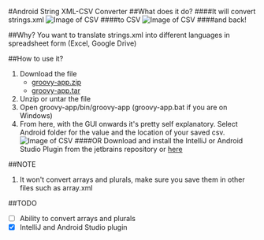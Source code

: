 #Android String XML-CSV Converter
##What does it do?
####It will convert strings.xml
![Image of CSV](https://github.com/pandawarrior91/Android-strings-xml-csv-converter/blob/master/strings.png)
####to CSV
![Image of CSV](https://github.com/pandawarrior91/Android-strings-xml-csv-converter/blob/master/csv.png)
####and back!

##Why?
You want to translate strings.xml into different languages in spreadsheet form (Excel, Google Drive)

##How to use it?
1. Download the file
   * [groovy-app.zip](https://github.com/pandawarrior91/Android-strings-xml-csv-converter/releases/download/v0.10.0/groovy-app.zip)
   * [groovy-app.tar](https://github.com/pandawarrior91/Android-strings-xml-csv-converter/releases/download/v0.10.0/groovy-app.tar)
2. Unzip or untar the file
3. Open groovy-app/bin/groovy-app (groovy-app.bat if you are on Windows)
4. From here, with the GUI onwards it's pretty self explanatory. Select Android folder for the value and the location of your saved csv.
![Image of CSV](https://github.com/pandawarrior91/Android-strings-xml-csv-converter/blob/master/gui.png)
####OR
Download and install the IntelliJ or Android Studio Plugin from the jetbrains repository or [here](https://github.com/pandawarrior91/Android-strings-xml-csv-converter/releases/download/v0.10.0/android.xml.csv.parser.plugin.zip)

##NOTE
1. It won't convert arrays and plurals, make sure you save them in other files such as array.xml

##TODO
- [ ] Ability to convert arrays and plurals
- [x] IntelliJ and Android Studio plugin
